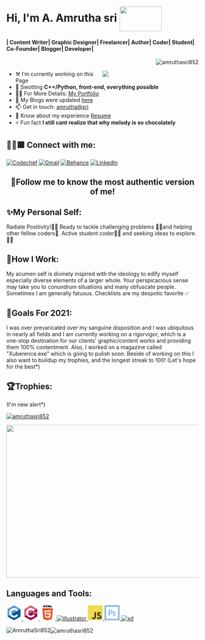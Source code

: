 <!-- ### Hi there 👋,<Sweta Raj🤗 This side./>
#### Cmpetitive Programming Enthusiast & Web Developer Noobi.
Hi there! l am presently a 2nd year BTECH IT student in ITGGV.l am a learning programmer who loves to deal with Data Structures and Algorithms, l always like to work with people around me indulged in different projects.Recently I am learning DSA and web Development and highly interested in that.
Coding is something I am consistently learning and growing in. I love to code in C++ but I am also comfortable with C and python.
I believe in practicality and love to participate in hackathons that push me out of my comfort zone, I have participated on several hackathons.
I am very curious and love to learn new technologies .

<img src="https://thumbs.dreamstime.com/b/architect-cartoon-character-young-long-haired-woman-creating-construction-projects-technical-drawings-computer-software-197683251.jpg" height="400" width="550">



Skills:
## C++/ C / Python/ HTML / CSS / BOOTSTRAP /JS/ DSA


- 🔭 I’m currently working on Web Development 
- 🌱 I’m currently learning DSA . 
- 👯 I’m looking to collaborate on Web Development. 
- 📫 How to reach me: rajsweta558@gmail.com
- 😄 Pronouns: she/her 
- ⚡ Fun fact: I can sleep whole day😁 

 ## Connect with me: 
[<img src='https://cdn.jsdelivr.net/npm/simple-icons@3.0.1/icons/github.svg' alt='github' height='40'>](https://github.com/Sweta-Raj31)  [<img src='https://cdn.jsdelivr.net/npm/simple-icons@3.0.1/icons/linkedin.svg' alt='linkedin' height='40'>](https://www.linkedin.com/in/https://www.linkedin.com/in/sweta-raj/)  [<img src='https://cdn.jsdelivr.net/npm/simple-icons@3.0.1/icons/twitter.svg' alt='twitter' height='40'>](https://twitter.com/@SwetaRa88357363)  [<img src='https://cdn.jsdelivr.net/npm/simple-icons@3.0.1/icons/codechef.svg' alt='github' height='40'>](https://www.codechef.com/users/sweta312002) [<img src='https://cdn.jsdelivr.net/npm/simple-icons@3.0.1/icons/codeforces.svg' alt='github' height='40'>](https://codeforces.com/profile/Sweta312002) [<img src='https://cdn.jsdelivr.net/npm/simple-icons@3.0.1/icons/leetcode.svg' alt='github' height='40'>](https://leetcode.com/sweta312002/)




 



  

## [![trophy](https://github-profile-trophy.vercel.app/?username=Sweta-Raj31)](https://github.com/ryo-ma/github-profile-trophy)

[![Top Langs](https://github-readme-stats.vercel.app/api/top-langs/?username=Sweta-Raj31)](https://github.com/anuraghazra/github-readme-stats)

![GitHub stats](https://github-readme-stats.vercel.app/api?username=Sweta-Raj31&show_icons=true&count_private=true) 

## Graph✨


![GitHub Activity Graph](https://activity-graph.herokuapp.com/graph?username=Sweta-Raj31)  

![GitHub metrics](https://metrics.lecoq.io/Sweta-Raj31)  

![GitHub streak stats](https://github-readme-streak-stats.herokuapp.com/?user=Sweta-Raj31)  

![Profile views](https://gpvc.arturio.dev/Sweta-Raj31)
 -->
 <h1 align="left">Hi, I'm A. Amrutha sri <img src="https://media.gifs.nl/finding-dory-gifs-buGIgk.gif" align="center" height="65" width="110" >  </h1>
   
#### | Content Writer| Graphic Designer| Freelancer| Author| Coder| Student| Co-Founder| Blogger| Developer| 
 
<p align="right"> <img src="https://komarev.com/ghpvc/?username=amruthasri852&label=Profile%20views&color=0e75b6&style=flat" alt="amruthasri852" /> </p> 
<img align="right" width="50%" src="https://github-readme-stats.vercel.app/api?username=amruthasri852&show_icons=true&locale=en"> 
 

-    ⚒️ I’m currently working on this Page
-    🌱 Swotting **C++/Python, front-end, everything possible**
-    👨‍💻 For More Details: [My Portfolio](https://amruthasriamaravat.wixsite.com/my-site)
-    📝 My Blogs were updated [here](https://edhub.in/blogs)
-    📫 Get in touch: [amrutha@sri](amruthasriamaravati852@gmail.com)
-    📄 Know about my experience [Resume](https://drive.google.com/file/d/1HkbM07kadtP4p06cyhOc6V0NSJqHJDGm/view?usp=sharing)
-    ⚡ Fun fact **I still cant realize that why melody is so chocolately**

 
<h2 align="left"> 🔴🔺🟥 Connect with me: </h2>

[<img alt="Codechef" src="https://img.shields.io/badge/-codechef-%23EABC00.svg?&style=for-the-badge&logo=codechef&logoColor=black"/>](https://www.codechef.com/users/a_square_s)   [<img alt="Gmail" src="https://img.shields.io/badge/-Gmail-red.svg?&style=for-the-badge&logo=gmail&logoColor=white"/>](https://amruthasriamaravati852@gmail.com/)   [<img alt="Behance" src="https://img.shields.io/badge/behance-%230052F2.svg?&style=for-the-badge&logo=behance&logoColor=white"/>](https://www.behance.net/amruthaamarava)    [<img alt="LinkedIn" src="https://img.shields.io/badge/linkedin-%230077B5.svg?&style=for-the-badge&logo=linkedin&logoColor=white"/>](https://www.linkedin.com/in/amrutha-sri-amaravati-918872201/)   

 
<h2 align="center"> 🥳Follow me to know the most authentic version of me!</h2>

<h2 align="left">✨My Personal Self:</h2>             
Radiate Positivity!🤩😄 Ready to tackle challenging problems 🐱‍👤and helping other fellow coders🤗. Active student coder👩‍💻 and seeking ideas to explore.🚴‍♀️
 
<h2 align="left">🔮How I Work:</h2>
My acumen self is divinely inspired with the ideology to edify myself especially diverse elements of a larger whole. Your perspicacious sense may take you to conundrum situations and many obfuscate people. Sometimes I am generally fatuous. Checklists are my despotic favorite ✅

<h2 align="left">🎯Goals For 2021:</h2> 
I was over prevaricated over my sanguine disposition and I was ubiquitous in nearly all fields and I am currently working on a rigorvigor, which is a one-stop destination for our clients' graphic/content works and providing them 100% contentment. Also, I worked on a magazine called "Xuberence.exe" which is going to pulish soon. Beside of working on this I also want to buildup my trophies, and the longest streak to 100! (Let's hope for the best*)
 
<h2 align="left">🏆Trophies:</h2>
(I'm new alert*)

<p align="left"> <a href="https://github.com/ryo-ma/github-profile-trophy"><img src="https://github-profile-trophy.vercel.app/?username=amruthasri852" alt="amruthasri852" /></a> </p>

<p align="center"> <img src="https://user-images.githubusercontent.com/81810889/137156378-42e5156d-345a-4157-9c53-b43d99d7829a.gif" align="center" height="400" width="850" > </p>



<h2 align="left"> Languages and Tools: </h2>

<p align="left"> <a href="https://www.cprogramming.com/" target="_blank"> <img src="https://raw.githubusercontent.com/devicons/devicon/master/icons/c/c-original.svg" alt="c" width="40" height="40"/> </a> <a href="https://www.w3schools.com/cpp/" target="_blank"> <img src="https://raw.githubusercontent.com/devicons/devicon/master/icons/cplusplus/cplusplus-original.svg" alt="cplusplus" width="40" height="40"/> </a> <a href="https://www.w3.org/html/" target="_blank"> <img src="https://raw.githubusercontent.com/devicons/devicon/master/icons/html5/html5-original-wordmark.svg" alt="html5" width="40" height="40"/> </a> <a href="https://www.adobe.com/in/products/illustrator.html" target="_blank"> <img src="https://www.vectorlogo.zone/logos/adobe_illustrator/adobe_illustrator-icon.svg" alt="illustrator" width="40" height="40"/> </a> <a href="https://developer.mozilla.org/en-US/docs/Web/JavaScript" target="_blank"> <img src="https://raw.githubusercontent.com/devicons/devicon/master/icons/javascript/javascript-original.svg" alt="javascript" width="40" height="40"/> </a> <a href="https://www.photoshop.com/en" target="_blank"> <img src="https://raw.githubusercontent.com/devicons/devicon/master/icons/photoshop/photoshop-line.svg" alt="photoshop" width="40" height="40"/> </a> <a href="https://www.adobe.com/products/xd.html" target="_blank"> <img src="https://cdn.worldvectorlogo.com/logos/adobe-xd.svg" alt="xd" width="40" height="40"/> </a> </p>

<p align="left"> <img align="left" src="https://github-readme-stats.vercel.app/api/top-langs/?username=AmruthaSri852&layout=compact" alt="AmruthaSri852" height="180" /><img align="center" src="https://github-readme-streak-stats.herokuapp.com/?user=amruthasri852&" alt="amruthasri852" /> </p>


